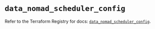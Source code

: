 # `data_nomad_scheduler_config`

Refer to the Terraform Registry for docs: [`data_nomad_scheduler_config`](https://registry.terraform.io/providers/hashicorp/nomad/2.3.0/docs/data-sources/scheduler_config).
